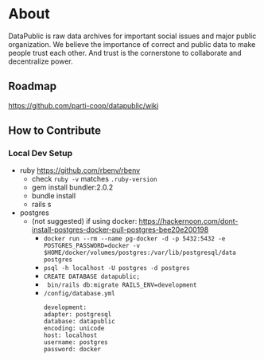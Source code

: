 # About
DataPublic is raw data archives for important social issues and major public organization. We believe the importance of correct and public data to make people trust each other. And trust is the cornerstone to collaborate and decentralize power.

## Roadmap

https://github.com/parti-coop/datapublic/wiki

## How to Contribute

### Local Dev Setup

* ruby https://github.com/rbenv/rbenv
    - check `ruby -v` matches `.ruby-version`
    - gem install bundler:2.0.2
    - bundle install
    - rails s
* postgres
    - (not suggested) if using docker: https://hackernoon.com/dont-install-postgres-docker-pull-postgres-bee20e200198
        - `docker run --rm --name pg-docker -d -p 5432:5432 -e POSTGRES_PASSWORD=docker -v $HOME/docker/volumes/postgres:/var/lib/postgresql/data postgres`
        - `psql -h localhost -U postgres -d postgres`
        - `CREATE DATABASE datapublic;`
        - ` bin/rails db:migrate RAILS_ENV=development`
        - `/config/database.yml`
            ```
            development:
            adapter: postgresql
            database: datapublic
            encoding: unicode
            host: localhost
            username: postgres
            password: docker
            ```